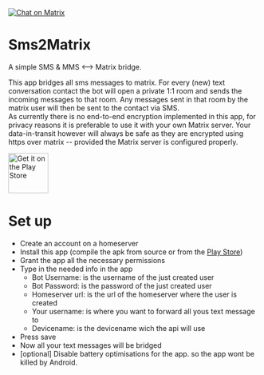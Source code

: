 <a href="https://matrix.to/#/#smsmatrix:matrix.org">
    <img src="https://img.shields.io/badge/Chat-On%20Matrix-green"
        alt="Chat on Matrix"/>
</a>

# Sms2Matrix
A simple SMS & MMS &lt;--> Matrix bridge.

This app bridges all sms messages to matrix. For every (new) text conversation contact the bot will open a private 1:1 room and sends the incoming messages to that room. Any messages sent in that room by the matrix user will then be sent to the contact via SMS.  
As currently there is no end-to-end encryption implemented in this app, for privacy reasons it is preferable to use it with your own Matrix server. Your data-in-transit however will always be safe as they are encrypted using https over matrix -- provided the Matrix server is configured properly.

<a href="https://play.google.com/app/com.martindaleresearch.sms2matrix">
    <img src="https://www.gstatic.com/android/market_images/web/play_prism_hlock_2x.png"
        alt="Get it on the Play Store" height="80"/>
</a>

# Set up
- Create an account on a homeserver
- Install this app (compile the apk from source or from the [Play Store](https://play.google.com/app/com.martindaleresearch.sms2matrix))
- Grant the app all the necessary permissions
- Type in the needed info in the app
  - Bot Username: is the username of the just created user
  - Bot Password: is the password of the just created user
  - Homeserver url: is the url of the homeserver where the user is created
  - Your username: is where you want to forward all yous text message to
  - Devicename: is the devicename wich the api will use
- Press save
- Now all your text messages will be bridged
- [optional] Disable battery optimisations for the app. so the app wont be killed by Android.
